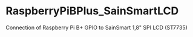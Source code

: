 # RaspberryPiBPlus_SainSmartLCD
Connection of Raspberry Pi B+ GPIO to SainSmart 1,8" SPI LCD (ST7735)
